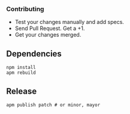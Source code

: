 ### Contributing

- Test your changes manually and add specs.
- Send Pull Request. Get a +1.
- Get your changes merged.

## Dependencies

```shell
npm install
apm rebuild
```

## Release

```shell
apm publish patch # or minor, mayor
```
